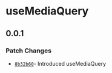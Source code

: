 # useMediaQuery

## 0.0.1

### Patch Changes

- [`8b32b60`](https://github.com/changeelog/reactuse/commit/8b32b60e6df1e8c4d75d042f64ec329a285024ce#diff-0f2aefc366aa46ec1fd9268a84f653837faf28cdb6ea1233477f0d4fba20aa8a)- Introduced useMediaQuery
